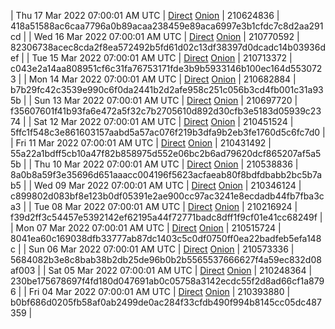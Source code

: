 | Thu 17 Mar 2022 07:00:01 AM UTC | [Direct](https://oshi.at/YKRN) [Onion](http://5ety7tpkim5me6eszuwcje7bmy25pbtrjtue7zkqqgziljwqy3rrikqd.onion/YKRN) | 210624836 | 418a51588ac6caa7796a0b89acaa238459e89aca6997e3b1cfdc7c8d2aa291cd | 
| Wed 16 Mar 2022 07:00:01 AM UTC | [Direct](https://oshi.at/XDcu) [Onion](http://5ety7tpkim5me6eszuwcje7bmy25pbtrjtue7zkqqgziljwqy3rrikqd.onion/XDcu) | 210770592 | 82306738acec8cda2f8ea572492b5fd61d02c13df38397d0dcadc14b03936def | 
| Tue 15 Mar 2022 07:00:01 AM UTC | [Direct](https://oshi.at/sFnF) [Onion](http://5ety7tpkim5me6eszuwcje7bmy25pbtrjtue7zkqqgziljwqy3rrikqd.onion/sFnF) | 210713372 | c043e2a14aa808951cf6c31fa76753171fde3b9b5933146b100ec164d5530723 | 
| Mon 14 Mar 2022 07:00:01 AM UTC | [Direct](https://oshi.at/YCyv) [Onion](http://5ety7tpkim5me6eszuwcje7bmy25pbtrjtue7zkqqgziljwqy3rrikqd.onion/YCyv) | 210682884 | b7b29fc42c3539e990c6f0da2441b2d2afe958c251c056b3cd4fb001c31a935b | 
| Sun 13 Mar 2022 07:00:01 AM UTC | [Direct](https://oshi.at/VySt) [Onion](http://5ety7tpkim5me6eszuwcje7bmy25pbtrjtue7zkqqgziljwqy3rrikqd.onion/VySt) | 210697720 | f35607601f41b93fa6e472a5f32c7b2705610d892d30cfb3e5183d05939c2374 | 
| Sat 12 Mar 2022 07:00:01 AM UTC | [Direct](https://oshi.at/pwav) [Onion](http://5ety7tpkim5me6eszuwcje7bmy25pbtrjtue7zkqqgziljwqy3rrikqd.onion/pwav) | 210451524 | 5ffc1f548c3e861603157aabd5a57ac076f219b3dfa9b2eb3fe1760d5c6fc7d0 | 
| Fri 11 Mar 2022 07:00:01 AM UTC | [Direct](https://oshi.at/yjgC) [Onion](http://5ety7tpkim5me6eszuwcje7bmy25pbtrjtue7zkqqgziljwqy3rrikqd.onion/yjgC) | 210431492 | 55a22a1bdff5cb10a47f82b858975d552e06bc2b6ad79620dcf865207af5a55b | 
| Thu 10 Mar 2022 07:00:01 AM UTC | [Direct](https://oshi.at/yshs) [Onion](http://5ety7tpkim5me6eszuwcje7bmy25pbtrjtue7zkqqgziljwqy3rrikqd.onion/yshs) | 210538836 | 8a0b8a59f3e35696d651aaacc004196f5623acfaeab80f8bdfdbabb2bc5b7ab5 | 
| Wed 09 Mar 2022 07:00:01 AM UTC | [Direct](https://oshi.at/MsRj) [Onion](http://5ety7tpkim5me6eszuwcje7bmy25pbtrjtue7zkqqgziljwqy3rrikqd.onion/MsRj) | 210346124 | c899802d083bf8e123b0df05391e2ae900cc97ac3241e8ecdadb44fb7fba3ca3 | 
| Tue 08 Mar 2022 07:00:01 AM UTC | [Direct](https://oshi.at/QuUP) [Onion](http://5ety7tpkim5me6eszuwcje7bmy25pbtrjtue7zkqqgziljwqy3rrikqd.onion/QuUP) | 210216924 | f39d2ff3c54457e5392142ef62195a44f72771badc8dff1f9cf01e41cc68249f | 
| Mon 07 Mar 2022 07:00:01 AM UTC | [Direct](https://oshi.at/jLZW) [Onion](http://5ety7tpkim5me6eszuwcje7bmy25pbtrjtue7zkqqgziljwqy3rrikqd.onion/jLZW) | 210515724 | 8041ea60c169038dfb33777ab87dc1403c5c0df0750ff0ea22badfeb5efa148c | 
| Sun 06 Mar 2022 07:00:01 AM UTC | [Direct](https://oshi.at/ovpr) [Onion](http://5ety7tpkim5me6eszuwcje7bmy25pbtrjtue7zkqqgziljwqy3rrikqd.onion/ovpr) | 210573336 | 5684082b3e8c8bab38b2db25de96b0b2b5565537666627f4a59ec832d08af003 | 
| Sat 05 Mar 2022 07:00:01 AM UTC | [Direct](https://oshi.at/mKKC) [Onion](http://5ety7tpkim5me6eszuwcje7bmy25pbtrjtue7zkqqgziljwqy3rrikqd.onion/mKKC) | 210248364 | 230be175678697f4fd180d047691ab0c05758a3142ecdc55f2d8ad66cf1a8796 | 
| Fri 04 Mar 2022 07:00:01 AM UTC | [Direct](https://oshi.at/zCup) [Onion](http://5ety7tpkim5me6eszuwcje7bmy25pbtrjtue7zkqqgziljwqy3rrikqd.onion/zCup) | 210393880 | b0bf686d0205fb58af0ab2499de0ac284f33cfdb490f994b8145cc05dc487359 | 
